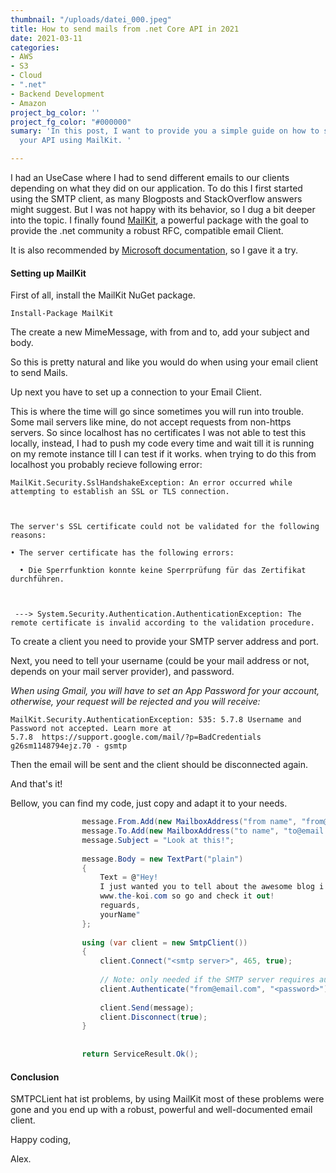 ```yaml
---
thumbnail: "/uploads/datei_000.jpeg"
title: How to send mails from .net Core API in 2021
date: 2021-03-11
categories:
- AWS
- S3
- Cloud
- ".net"
- Backend Development
- Amazon
project_bg_color: ''
project_fg_color: "#000000"
sumary: 'In this post, I want to provide you a simple guide on how to send mails from
  your API using MailKit. '

---
```

I had an UseCase where I had to send different emails to our clients depending on what they did on our application. To do this I first started using the SMTP client, as many Blogposts and StackOverflow answers might suggest. But I was not happy with its behavior, so I dug a bit deeper into the topic. I finally found [MailKit](https://github.com/jstedfast/MailKit), a powerful package with the goal to provide the .net community a robust RFC, compatible email Client.

It is also recommended by [Microsoft documentation](https://docs.microsoft.com/en-us/dotnet/api/system.net.mail.smtpclient?view=net-5.0), so I gave it a try.

#### Setting up MailKit

First of all, install the MailKit NuGet package.

    Install-Package MailKit

The create a new MimeMessage, with from and to, add your subject and body.

So this is pretty natural and like you would do when using your email client to send Mails.

Up next you have to set up a connection to your Email Client.

This is where the time will go since sometimes you will run into trouble. Some mail servers like mine, do not accept requests from non-https servers. So since localhost has no certificates I was not able to test this locally, instead, I had to push my code every time and wait till it is running on my remote instance till I can test if it works.
when trying to do this from localhost you probably recieve following error:

    MailKit.Security.SslHandshakeException: An error occurred while attempting to establish an SSL or TLS connection.
    
    
    
    The server's SSL certificate could not be validated for the following reasons:
    
    • The server certificate has the following errors:
    
      • Die Sperrfunktion konnte keine Sperrprüfung für das Zertifikat durchführen.
    
    
    
     ---> System.Security.Authentication.AuthenticationException: The remote certificate is invalid according to the validation procedure.
    

To create a client you need to provide your SMTP server address and port.

Next, you need to tell your username (could be your mail address or not, depends on your mail server provider), and password.

_When using Gmail, you will have to set an App Password for your account, otherwise, your request will be rejected and you will receive:_ 

    MailKit.Security.AuthenticationException: 535: 5.7.8 Username and Password not accepted. Learn more at
    5.7.8  https://support.google.com/mail/?p=BadCredentials g26sm1148794ejz.70 - gsmtp
    

Then the email will be sent and the client should be disconnected again.

And that's it!

Bellow, you can find my code, just copy and adapt it to your needs.

```cs  	 var message = new MimeMessage();
                message.From.Add(new MailboxAddress("from name", "from@email.com"));
                message.To.Add(new MailboxAddress("to name", "to@email.com"));
                message.Subject = "Look at this!";
    
                message.Body = new TextPart("plain")
                {
                    Text = @"Hey!
                    I just wanted you to tell about the awesome blog i recently found!
                    www.the-koi.com so go and check it out! 
                    reguards, 
                    yourName"
                };
    
                using (var client = new SmtpClient())
                {
                    client.Connect("<smtp server>", 465, true);
    
                    // Note: only needed if the SMTP server requires authentication
                    client.Authenticate("from@email.com", "<password>");
    
                    client.Send(message);
                    client.Disconnect(true);
                }
    
    
                return ServiceResult.Ok();
```

#### Conclusion

SMTPCLient hat ist problems, by using MailKit most of these problems were gone and you end up with a robust, powerful and well-documented email client.

Happy coding,

Alex.